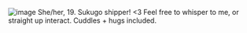 ![image](https://github.com/user-attachments/assets/216daddc-4f1f-451c-8421-78b70ba42e36)
She/her, 19.
Sukugo shipper! <3
Feel free to whisper to me, or straight up interact. Cuddles + hugs included.
